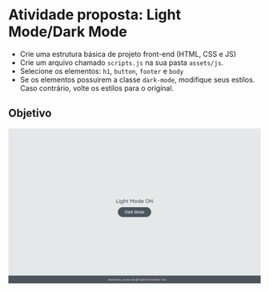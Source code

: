 # Atividade proposta: Light Mode/Dark Mode

- Crie uma estrutura básica de projeto front-end (HTML, CSS e JS)
- Crie um arquivo chamado `scripts.js` na sua pasta `assets/js`.
- Selecione os elementos: `h1`, `button`, `footer` e `body`
- Se os elementos possuirem a classe `dark-mode`, modifique seus estilos. Caso contrário, volte os estilos para o original.

## Objetivo

![img](./assets/dm_exemplo.gif)
